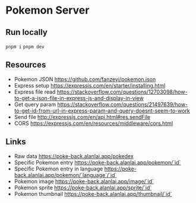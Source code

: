 # Pokemon Server

## Run locally

`pnpm i`
`pnpm dev`

## Resources

- Pokemon JSON https://github.com/fanzeyi/pokemon.json
- Express setup https://expressjs.com/en/starter/installing.html
- Express file read https://stackoverflow.com/questions/12703098/how-to-get-a-json-file-in-express-js-and-display-in-view
- Get query param https://stackoverflow.com/questions/21497639/how-to-get-id-from-url-in-express-param-and-query-doesnt-seem-to-work
- Send file http://expressjs.com/en/api.html#res.sendFile
- CORS https://expressjs.com/en/resources/middleware/cors.html

## Links

- Raw data https://poke-back.alanlai.app/pokedex
- Specific Pokemon entry https://poke-back.alanlai.app/pokemon/`id`
- Specific Pokemon entry in language https://poke-back.alanlai.app/pokemon/`language`/`id`
- Pokemon image https://poke-back.alanlai.app/image/`id`
- Pokemon sprite https://poke-back.alanlai.app/sprite/`id`
- Pokemon thumbnail https://poke-back.alanlai.app/thumbnail/`id`
